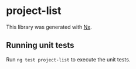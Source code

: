 # project-list

This library was generated with [Nx](https://nx.dev).

## Running unit tests

Run `ng test project-list` to execute the unit tests.
